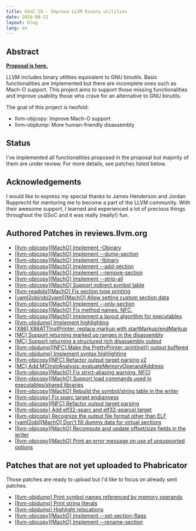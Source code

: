 ```yaml
---
title: GSoC'19 - Improve LLVM binary utilities
date: 2019-08-22
layout: blog
lang: en
---
```


## Abstract
**[Proposal is here.](https://docs.google.com/document/d/1HpgtcUt02NG-2cRf6eSwGMi2fSZWOSE9vt0JPACG-VM/edit?usp=sharing)**

LLVM includes binary utilities equivalent to GNU binutils. Basic 
functionalities are implemented but there are incomplete ones such as 
Mach-O support. This project aims to support those missing functionalities 
and improve usability those who crave for an alternative to GNU binutils.
            
The goal of this project is twofold:

- llvm-objcopy: Improve Mach-O support
- llvm-objdump: More human-friendly disassembly

## Status
I've implemented all functionalities proposed in the proposal but majority 
of them are under review. For more details, see patches listed below.

## Acknowledgements
I would like to express my special thanks to James Henderson and Jordan 
Rupprecht for mentoring me to become a part of the LLVM community. With 
their awesome support, I learned and experienced a lot of precious things
throughout the GSoC and it was really (really!) fun.

## Authored Patches in reviews.llvm.org
- [[llvm-objcopy][MachO] Implement -Obinary](https://reviews.llvm.org/D66409)
- [[llvm-objcopy][MachO] Implement --dump-section](https://reviews.llvm.org/D66408)
- [[llvm-objcopy][MachO] Implement -Ibinary](https://reviews.llvm.org/D66407)
- [[llvm-objcopy][MachO] Implement --add-section](https://reviews.llvm.org/D66283)
- [[llvm-objcopy][MachO] Implement --remove-section](https://reviews.llvm.org/D66282)
- [[llvm-objcopy][MachO] Implement --strip-all](https://reviews.llvm.org/D66281)
- [[llvm-objcopy][MachO] Support indirect symbol table](https://reviews.llvm.org/D66280)
- [[llvm-readobj][MachO] Fix section type printing](https://reviews.llvm.org/D66075)
- [[yaml2obj/obj2yaml][MachO] Allow setting custom section data](https://reviews.llvm.org/D65799)
- [[llvm-objcopy][MachO] Implement --only-section](https://reviews.llvm.org/D65541)
- [[llvm-objcopy][MachO] Fix method names. NFC.](https://reviews.llvm.org/D65540)
- [[llvm-objcopy][MachO] Implement a layout algorithm for executables](https://reviews.llvm.org/D65539)
- [[llvm-objdump] Implement highlighting](https://reviews.llvm.org/D65191)
- [[X86] X86ATTInstPrinter: replace markup with startMarkup/endMarkup](https://reviews.llvm.org/D65190)
- [[MC] Support returning marked up ranges in the disassembly](https://reviews.llvm.org/D65189)
- [[MC] Support returning a structured rich disassembly output](https://reviews.llvm.org/D65188)
- [[llvm-objdump][NFC] Make the PrettyPrinter::printInst() output buffered](https://reviews.llvm.org/D64969)
- [[llvm-objdump] Implement syntax highlighting](https://reviews.llvm.org/D64311)
- [[llvm-objcopy][NFC] Refactor output target parsing v2](https://reviews.llvm.org/D64170)
- [[MC] Add MCInstrAnalysis::evaluateMemoryOperandAddress](https://reviews.llvm.org/D63847)
- [[llvm-objcopy][MachO] Fix strict-aliasing warning. NFCI](https://reviews.llvm.org/D63699)
- [[llvm-objcopy][MachO] Support load commands used in executables/shared libraries](https://reviews.llvm.org/D63395)
- [[llvm-objcopy][MachO] Rebuild the symbol/string table in the writer](https://reviews.llvm.org/D63309)
- [[llvm-objcopy] Fix sparc target endianness](https://reviews.llvm.org/D63251)
- [[llvm-objcopy][NFC] Refactor output target parsing](https://reviews.llvm.org/D63239)
- [[llvm-objcopy] Add elf32-sparc and elf32-sparcel target](https://reviews.llvm.org/D63238)
- [[llvm-objcopy] Recognize the output file format other than ELF](https://reviews.llvm.org/D63184)
- [[yaml2obj][MachO] Don't fill dummy data for virtual sections](https://reviews.llvm.org/D62991)
- [[llvm-objcopy][MachO] Recompute and update offset/size fields in the writer](https://reviews.llvm.org/D62652)
- [[llvm-objcopy][MachO] Print an error message on use of unsupported options](https://reviews.llvm.org/D62578)


## Patches that are not yet uploaded to Phabricator
Those patches are ready to upload but I'd like to focus on already sent 
patches.
            
- [[llvm-objdump] Print symbol names referenced by memory operands](https://github.com/llvm/llvm-project/commit/572f934dd09556b331b951471af5681ce311b3b9)
- [[llvm-objdump] Print string literals](https://github.com/llvm/llvm-project/commit/9885e7fd72c954600d15e3d1f7ae77cbc5d89f6f)
- [[llvm-objdump] Highlight relocations](https://github.com/llvm/llvm-project/commit/41e2ea6162142100cb063daadccacb56327788f8)
- [[llvm-objcopy][MachO] Implement --set-section-flags](https://github.com/llvm/llvm-project/commit/5eea6180a4faa2c20f9932eafafcd78a704b834c)
- [[llvm-objcopy][MachO] Implement --rename-section](https://github.com/llvm/llvm-project/commit/aa89503aae1287b61577db03ac36ecafc94e4cc1)
